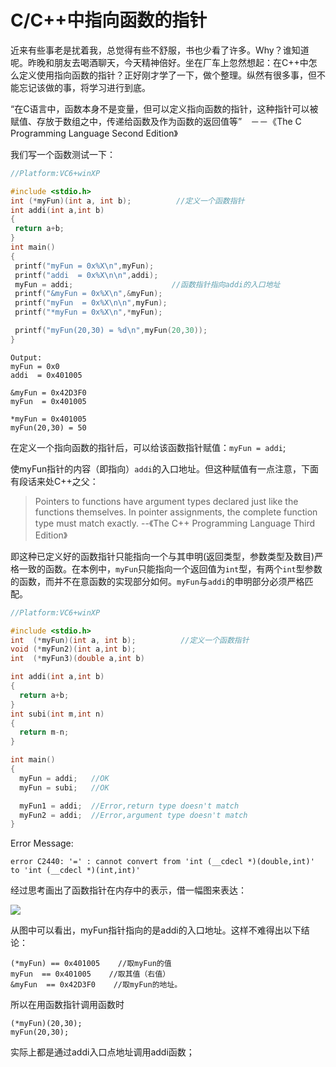 C/C++中指向函数的指针
======

近来有些事老是扰着我，总觉得有些不舒服，书也少看了许多。Why？谁知道呢。昨晚和朋友去喝酒聊天，今天精神倍好。坐在厂车上忽然想起：在C++中怎么定义使用指向函数的指针？正好刚才学了一下，做个整理。纵然有很多事，但不能忘记该做的事，将学习进行到底。

“在C语言中，函数本身不是变量，但可以定义指向函数的指针，这种指针可以被赋值、存放于数组之中，传递给函数及作为函数的返回值等”　－－《The C Programming Language Second Edition》

我们写一个函数测试一下：

```c++
//Platform:VC6+winXP

#include <stdio.h>
int (*myFun)(int a, int b);          //定义一个函数指针
int addi(int a,int b)
{
 return a+b;
}
int main()
{
 printf("myFun = 0x%X\n",myFun);
 printf("addi  = 0x%X\n\n",addi);
 myFun = addi;                      //函数指针指向addi的入口地址
 printf("&myFun = 0x%X\n",&myFun);
 printf("myFun  = 0x%X\n\n",myFun);
 printf("*myFun = 0x%X\n",*myFun);

 printf("myFun(20,30) = %d\n",myFun(20,30));
}
```

```text
Output:
myFun = 0x0
addi  = 0x401005

&myFun = 0x42D3F0
myFun  = 0x401005

*myFun = 0x401005
myFun(20,30) = 50
```

在定义一个指向函数的指针后，可以给该函数指针赋值：`myFun = addi`;

使myFun指针的内容（即指向）`addi`的入口地址。但这种赋值有一点注意，下面有段话来处C++之父：

> Pointers to functions have argument types declared just like the functions themselves. In pointer assignments, the complete function type must match exactly.
  --《The C++ Programming Language Third Edition》

即这种已定义好的函数指针只能指向一个与其申明(返回类型，参数类型及数目)严格一致的函数。在本例中，`myFun`只能指向一个返回值为`int`型，有两个`int`型参数的函数，而并不在意函数的实现部分如何。`myFun`与`addi`的申明部分必须严格匹配。

```c++
//Platform:VC6+winXP

#include <stdio.h>
int  (*myFun)(int a, int b);          //定义一个函数指针
void (*myFun2)(int a,int b);
int  (*myFun3)(double a,int b)

int addi(int a,int b)
{
  return a+b;
}
int subi(int m,int n)
{
  return m-n;
}

int main()
{
  myFun = addi;   //OK
  myFun = subi;   //OK

  myFun1 = addi;  //Error,return type doesn't match
  myFun2 = addi;  //Error,argument type doesn't match
}
```

Error Message:

```text
error C2440: '=' : cannot convert from 'int (__cdecl *)(double,int)' to 'int (__cdecl *)(int,int)'
```

经过思考画出了函数指针在内存中的表示，借一幅图来表达：

![](http://blog.chinaunix.net/photo/11680_070705100602.gif)

从图中可以看出，myFun指针指向的是addi的入口地址。这样不难得出以下结论：

```text
(*myFun) == 0x401005    //取myFun的值
myFun  == 0x401005    //取其值（右值）
&myFun  == 0x42D3F0    //取myFun的地址。
```

所以在用函数指针调用函数时

```text
(*myFun)(20,30);
myFun(20,30);
```

实际上都是通过addi入口点地址调用addi函数；
